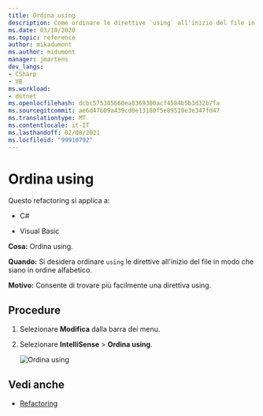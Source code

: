 ```yaml
---
title: Ordina using
description: Come ordinare le direttive `using` all'inizio del file in modo da elencarle in ordine alfabetico.
ms.date: 03/10/2020
ms.topic: reference
author: mikadumont
ms.author: midumont
manager: jmartens
dev_langs:
- CSharp
- VB
ms.workload:
- dotnet
ms.openlocfilehash: dcbc575385660ea8369300acf4584b5b3d32b7fa
ms.sourcegitcommit: ae6d47b09a439cd0e13180f5e89510e3e347fd47
ms.translationtype: MT
ms.contentlocale: it-IT
ms.lasthandoff: 02/08/2021
ms.locfileid: "99910792"
---
```

# <a name="sort-usings"></a>Ordina using

Questo refactoring si applica a:

- C#

- Visual Basic

**Cosa:** Ordina using.

**Quando:** Si desidera ordinare `using` le direttive all'inizio del file in modo che siano in ordine alfabetico. 

**Motivo:** Consente di trovare più facilmente una direttiva using.

## <a name="how-to"></a>Procedure

1. Selezionare **Modifica** dalla barra dei menu.
2. Selezionare **IntelliSense**  >  **Ordina using**.

   ![Ordina using](media/sort-usings.png)

## <a name="see-also"></a>Vedi anche

- [Refactoring](../refactoring-in-visual-studio.md)
